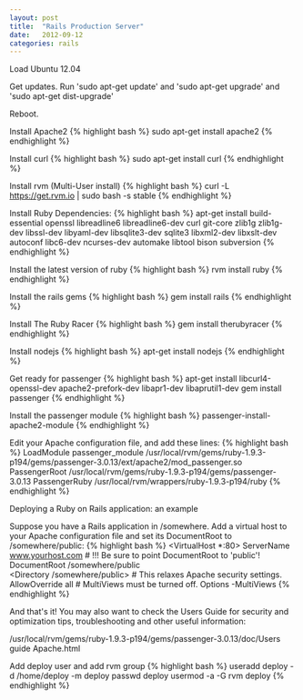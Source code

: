 ```yaml
---
layout: post
title:  "Rails Production Server"
date:   2012-09-12
categories: rails
---
```


Load Ubuntu 12.04

Get updates.  Run 'sudo apt-get update' and 'sudo apt-get upgrade' and 'sudo apt-get dist-upgrade'

Reboot.

Install Apache2
{% highlight bash %}
sudo apt-get install apache2
{% endhighlight %}

Install curl
{% highlight bash %}
sudo apt-get install curl
{% endhighlight %}
  
Install rvm (Multi-User install)
{% highlight bash %}
curl -L https://get.rvm.io | sudo bash -s stable
{% endhighlight %}
  
Install Ruby Dependencies:
{% highlight bash %}
apt-get install build-essential openssl libreadline6 libreadline6-dev curl git-core zlib1g zlib1g-dev libssl-dev libyaml-dev libsqlite3-dev sqlite3 libxml2-dev libxslt-dev autoconf libc6-dev ncurses-dev automake libtool bison subversion
{% endhighlight %}
  
Install the latest version of ruby
{% highlight bash %}
rvm install ruby
{% endhighlight %}

Install the rails gems
{% highlight bash %}
gem install rails
{% endhighlight %}
  
Install The Ruby Racer
{% highlight bash %}
gem install therubyracer
{% endhighlight %}
  
Install nodejs
{% highlight bash %}
apt-get install nodejs
{% endhighlight %}
  
Get ready for passenger
{% highlight bash %}
apt-get install libcurl4-openssl-dev apache2-prefork-dev libapr1-dev libaprutil1-dev
gem install passenger
{% endhighlight %}

Install the passenger module
{% highlight bash %}
passenger-install-apache2-module
{% endhighlight %}
  
Edit your Apache configuration file, and add these lines:
{% highlight bash %}
LoadModule passenger_module /usr/local/rvm/gems/ruby-1.9.3-p194/gems/passenger-3.0.13/ext/apache2/mod_passenger.so
PassengerRoot /usr/local/rvm/gems/ruby-1.9.3-p194/gems/passenger-3.0.13
PassengerRuby /usr/local/rvm/wrappers/ruby-1.9.3-p194/ruby
{% endhighlight %}

Deploying a Ruby on Rails application: an example

Suppose you have a Rails application in /somewhere. Add a virtual host to your
Apache configuration file and set its DocumentRoot to /somewhere/public:
{% highlight bash %}
   <VirtualHost *:80>
      ServerName www.yourhost.com
      # !!! Be sure to point DocumentRoot to 'public'!
      DocumentRoot /somewhere/public    
      <Directory /somewhere/public>
         # This relaxes Apache security settings.
         AllowOverride all
         # MultiViews must be turned off.
         Options -MultiViews
      </Directory>
   </VirtualHost>
{% endhighlight %}

And that's it! You may also want to check the Users Guide for security and
optimization tips, troubleshooting and other useful information:

  /usr/local/rvm/gems/ruby-1.9.3-p194/gems/passenger-3.0.13/doc/Users guide Apache.html


Add deploy user and add rvm group
{% highlight bash %}
useradd deploy -d /home/deploy -m deploy
passwd deploy
usermod -a -G rvm deploy
{% endhighlight %}